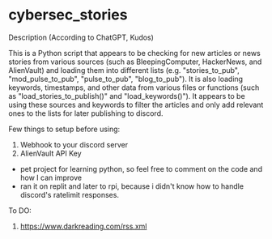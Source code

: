 # cybersec_stories

Description (According to ChatGPT, Kudos)

This is a Python script that appears to be checking for new articles or news stories from various sources (such as BleepingComputer, HackerNews, and AlienVault) and loading them into different lists (e.g. "stories_to_pub", "mod_pulse_to_pub", "pulse_to_pub", "blog_to_pub"). It is also loading keywords, timestamps, and other data from various files or functions (such as "load_stories_to_publish()" and "load_keywords()"). It appears to be using these sources and keywords to filter the articles and only add relevant ones to the lists for later publishing to discord.

Few things to setup before using:
1. Webhook to your discord server
2. AlienVault API Key

- pet project for learning python, so feel free to comment on the code and how I can improve
- ran it on replit and later to rpi, because i didn't know how to handle discord's ratelimit responses. 

To DO:
1. https://www.darkreading.com/rss.xml

